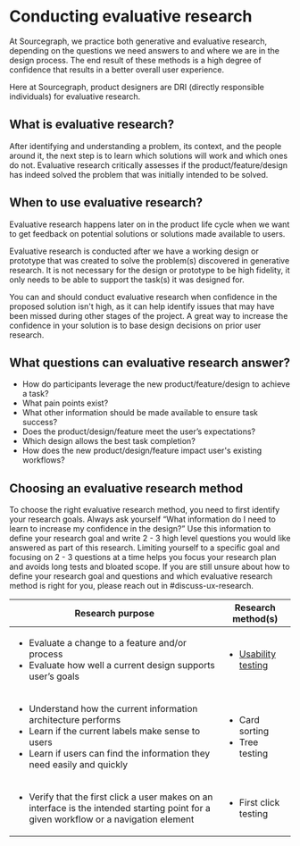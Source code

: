 # Conducting evaluative research

At Sourcegraph, we practice both generative and evaluative research, depending on the questions we need answers to and where we are in the design process. The end result of these methods is a high degree of confidence that results in a better overall user experience.

Here at Sourcegraph, product designers are DRI (directly responsible individuals) for evaluative research.

## What is evaluative research?

After identifying and understanding a problem, its context, and the people around it, the next step is to learn which solutions will work and which ones do not. Evaluative research critically assesses if the product/feature/design has indeed solved the problem that was initially intended to be solved.

## When to use evaluative research?

Evaluative research happens later on in the product life cycle when we want to get feedback on potential solutions or solutions made available to users.

Evaluative research is conducted after we have a working design or prototype that was created to solve the problem(s) discovered in generative research. It is not necessary for the design or prototype to be high fidelity, it only needs to be able to support the task(s) it was designed for.

You can and should conduct evaluative research when confidence in the proposed solution isn't high, as it can help identify issues that may have been missed during other stages of the project. A great way to increase the confidence in your solution is to base design decisions on prior user research.

## What questions can evaluative research answer?

- How do participants leverage the new product/feature/design to achieve a task?
- What pain points exist?
- What other information should be made available to ensure task success?
- Does the product/design/feature meet the user’s expectations?
- Which design allows the best task completion?
- How does the new product/design/feature impact user's existing workflows?

## Choosing an evaluative research method

To choose the right evaluative research method, you need to first identify your research goals. Always ask yourself “What information do I need to learn to increase my confidence in the design?” Use this information to define your research goal and write 2 - 3 high level questions you would like answered as part of this research. Limiting yourself to a specific goal and focusing on 2 - 3 questions at a time helps you focus your research plan and avoids long tests and bloated scope. If you are still unsure about how to define your research goal and questions and which evaluative research method is right for you, please reach out in #discuss-ux-research.

| Research purpose                                                                                                                                                                                                    | Research method(s)                                                   |
| ------------------------------------------------------------------------------------------------------------------------------------------------------------------------------------------------------------------- | -------------------------------------------------------------------- |
| <ul><li>Evaluate a change to a feature and/or process</li><li>Evaluate how well a current design supports user’s goals</li></ul>                                                                                    | <ul><li>[Usability testing](./usability-testing-how-to.md)</li></ul> |
| <ul><li>Understand how the current information architecture performs</li><li>Learn if the current labels make sense to users</li><li>Learn if users can find the information they need easily and quickly</li></ul> | <ul><li>Card sorting</li><li>Tree testing</li></ul>                  |
| <ul><li>Verify that the first click a user makes on an interface is the intended starting point for a given workflow or a navigation element</li></ul>                                                              | <ul><li>First click testing</li></ul>                                |

